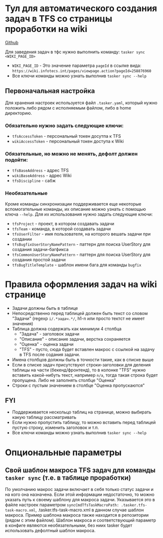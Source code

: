 # Тул для автоматического создания задач в TFS со страницы проработки на wiki
[Github](https://github.com/adcy/tasker)

Для заведения задач в тфс нужно выполнить команду: `tasker sync <WIKI_PAGE_ID>`
* `WIKI_PAGE_ID` - Это значение параметра `pageId` в ссылке вида: `https://wiki.infotecs.int/pages/viewpage.action?pageId=258876960`
* Все ключи команды можно узнать выполнив `tasker sync --help`

## Первоначальная настройка
Для хранения настроек используется файл `.tasker.yaml`, который нужно положить либо рядом с исполняемым файлом, либо в homе директорию.

### Обязательно нужно задать следующие ключи:
* `tfsAccessToken` - персональный токен досутпа к TFS
* `wikiAccessToken` - персональный токен доступа к Wiki

### Обязательные, но можно не менять, дефолт должен подойти:
* `tfsBaseAddress` - адрес TFS
* `wikiBaseAddress` - адрес Wiki
* `tfsDiscipline` - сабж

### Необязательные
Кроме команды синхронизации поддерживается еще некоторые вспомогательные команды, их описание можно узнать с помощью ключа `--help`. Для их использования нужно задать следующие ключи:
* `tfsProject` - проект, в котором создавать задачи
* `tfsTeam` - команда, в которой создавать задачи
* `tfsUserFilter` - имя пользователя, на которого вешать задачи при создании
* `tfsBugfixUserStoryNamePattern` - паттерн для поиска UserStory для создания задачи-багфикса
* `tfsCommonUserStoryNamePattern` - паттерн для поиска UserStory для создания простой задачи
* `tfsBugTitleTemplate` - шаблон имени бага для команды `bugfix`


# Правила оформления задач на wiki странице
* Задачи должны быть в таблице
* Непосредственно перед таблицей должен быть текст со словом "Задачи" (regexp `i/.*задач.*/`, h1-n или просто тектст не имеет значения)
* Таблица должна содержать как минимум 4 столбца
    * "Задача" - заголовок задачи
    * "Описание" - описание задачи, верстка сохраняется
    * "Оценка" - оценка задачи
    * "TFS" - пусто, сюда будет вставлен макрос с ссылкой на задачу в TFS после содания задачи.
* Имена столбцов должны быть в точности такие, как в списке выше
* Если в списке задач присутствуют строки-заголовки для деления таблицы на части (бекенд/фронтенд), то в колонке "TFS" нужно вставить какой-нибуть текст, например `n/a`, тогда такая строка будет пропущена. Либо не заполнять столбце "Оценка"
* Строки с пустым значением в столбце "Оценка пропускаются"

## FYI
* Поддерживается нескольцо таблиц на странице, можно выбирать какую таблицу рассматривать
* Если нужно пропустить таблицу, то можно вставить перед таблицей пустую строку, изменить заголовок и т.п.
* Все ключи команды можно узнать выполнив `tasker sync --help`

# Опциональные параметры
## Свой шаблон макроса TFS задач для команды `tasker sync` (т.е. в таблице проработки)
По умолчанию макрос задачи включает в себя только статус задачи и на кого она назначена. 
Если этой информации недостаточно, то можно указать путь к своему шаблону для макроса задачи. 
Указывается это в файле настроек параметром `syncCmdTfsTaskMacroPath: .tasker.tfs-task-macro.xml`, .tasker.tfs-task-macro.xml в данном случае шаблон макроса. 
Пример шаблона макроса также находится в репозитории (рядом с этим файлом).
Шаблон макроса и соответствующий параметр в конфиге являются необязательными, без ниих tasker будет использовать дефолтный шаблон макроса.
